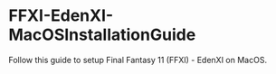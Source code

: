# FFXI-EdenXI-MacOSInstallationGuide
Follow this guide to setup Final Fantasy 11 (FFXI) - EdenXI on MacOS.
